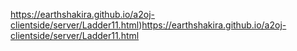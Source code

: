 https://earthshakira.github.io/a2oj-clientside/server/Ladder11.html)https://earthshakira.github.io/a2oj-clientside/server/Ladder11.html
